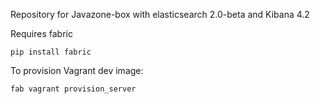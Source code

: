 Repository for Javazone-box with elasticsearch 2.0-beta and Kibana 4.2 


Requires fabric
```
pip install fabric
```

To provision Vagrant dev image:

`fab vagrant provision_server`
